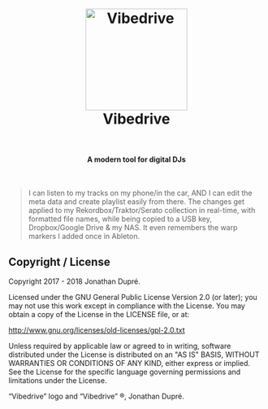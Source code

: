 <h1 align="center">
  <a href="https://vibedrive.co"><img src="https://rawgit.com/vibedrive/vibedrive/master/sticker.svg" alt="Vibedrive" width="200"></a>
  <br>
  Vibedrive
  <br>
  <br>
</h1>

<p align="center">
</p>

<h4 align="center">A modern tool for digital DJs</h4>

<br>

> I can listen to my tracks on my phone/in the car, AND I can edit the meta data and create playlist easily from there. The changes get applied to my Rekordbox/Traktor/Serato collection in real-time, with formatted file names, while being copied to a USB key, Dropbox/Google Drive & my NAS. It even remembers the warp markers I added once in Ableton.

## Copyright / License

Copyright 2017 - 2018 Jonathan Dupré.

Licensed under the GNU General Public License Version 2.0 (or later); you may not use this work except in compliance with the License. You may obtain a copy of the License in the LICENSE file, or at:

http://www.gnu.org/licenses/old-licenses/gpl-2.0.txt

Unless required by applicable law or agreed to in writing, software distributed under the License is distributed on an "AS IS" BASIS, WITHOUT WARRANTIES OR CONDITIONS OF ANY KIND, either express or implied. See the License for the specific language governing permissions and limitations under the License.

“Vibedrive” logo and “Vibedrive” ®, Jonathan Dupré.


